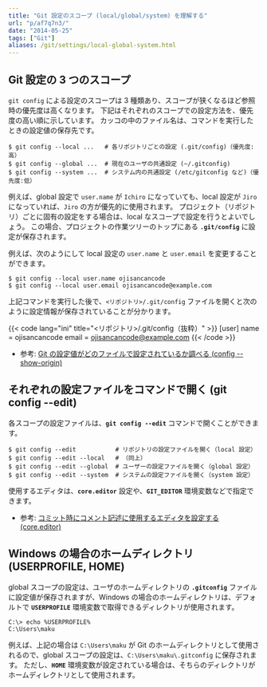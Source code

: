 ```yaml
---
title: "Git 設定のスコープ (local/global/system) を理解する"
url: "p/af7q7n3/"
date: "2014-05-25"
tags: ["Git"]
aliases: /git/settings/local-global-system.html
---
```


Git 設定の 3 つのスコープ
----

`git config` による設定のスコープは 3 種類あり、スコープが狭くなるほど参照時の優先度は高くなります。
下記はそれぞれのスコープでの設定方法を、優先度の高い順に示しています。
カッコの中のファイル名は、コマンドを実行したときの設定値の保存先です。

```console
$ git config --local ...   # 各リポジトリごとの設定 (.git/config)（優先度:高）
$ git config --global ...  # 現在のユーザの共通設定 (~/.gitconfig)
$ git config --system ...  # システム内の共通設定 (/etc/gitconfig など)（優先度:低）
```

例えば、global 設定で `user.name` が `Ichiro` になっていても、local 設定が `Jiro` になっていれば、`Jiro` の方が優先的に使用されます。
プロジェクト（リポジトリ）ごとに固有の設定をする場合は、local なスコープで設定を行うとよいでしょう。
この場合、プロジェクトの作業ツリーのトップにある __`.git/config`__ に設定が保存されます。

例えば、次のようにして local 設定の `user.name` と `user.email` を変更することができます。

```console
$ git config --local user.name ojisancancode
$ git config --local user.email ojisancancode@example.com
```

上記コマンドを実行した後で、`<リポジトリ>/.git/config` ファイルを開くと次のように設定情報が保存されていることが分かります。

{{< code lang="ini" title="<リポジトリ>/.git/config（抜粋）" >}}
[user]
        name = ojisancancode
        email = ojisancancode@example.com
{{< /code >}}

- 参考: [Git の設定値がどのファイルで設定されているか調べる (config --show-origin)](/p/msds6iv/)


それぞれの設定ファイルをコマンドで開く (git config --edit)
----

各スコープの設定ファイルは、__`git config --edit`__ コマンドで開くことができます。

```console
$ git config --edit           # リポジトリの設定ファイルを開く（local 設定）
$ git config --edit --local   # （同上）
$ git config --edit --global  # ユーザーの設定ファイルを開く（global 設定）
$ git config --edit --system  # システムの設定ファイルを開く（system 設定）
```

使用するエディタは、__`core.editor`__ 設定や、__`GIT_EDITOR`__ 環境変数などで指定できます。

- 参考: [コミット時にコメント記述に使用するエディタを設定する (core.editor)](/p/cqjv7wv/)


Windows の場合のホームディレクトリ (USERPROFILE, HOME)
----

global スコープの設定は、ユーザのホームディレクトリの __`.gitconfig`__ ファイルに設定値が保存されますが、Windows の場合のホームディレクトリは、デフォルトで __`USERPROFILE`__ 環境変数で取得できるディレクトリが使用されます。

```
C:\> echo %USERPROFILE%
C:\Users\maku
```

例えば、上記の場合は `C:\Users\maku` が Git のホームディレクトリとして使用されるので、global スコープの設定は、`C:\Users\maku\.gitconfig` に保存されます。
ただし、__`HOME`__ 環境変数が設定されている場合は、そちらのディレクトリがホームディレクトリとして使用されます。

